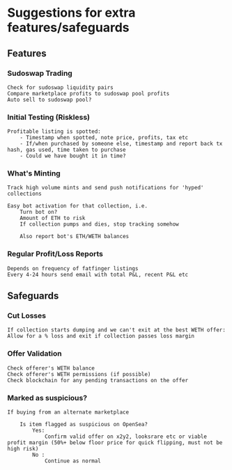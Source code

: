 # Suggestions for extra features/safeguards

## Features 

### Sudoswap Trading
    Check for sudoswap liquidity pairs
    Compare marketplace profits to sudoswap pool profits
    Auto sell to sudoswap pool?

### Initial Testing (Riskless)
    Profitable listing is spotted:
        - Timestamp when spotted, note price, profits, tax etc
        - If/when purchased by someone else, timestamp and report back tx   hash, gas used, time taken to purchase
        - Could we have bought it in time?

### What's Minting
    Track high volume mints and send push notifications for 'hyped' collections

    Easy bot activation for that collection, i.e.
        Turn bot on?
        Amount of ETH to risk
        If collection pumps and dies, stop tracking somehow

        Also report bot's ETH/WETH balances 


### Regular Profit/Loss Reports
    Depends on frequency of fatfinger listings
    Every 4-24 hours send email with total P&L, recent P&L etc

## Safeguards

### Cut Losses
    If collection starts dumping and we can't exit at the best WETH offer:
    Allow for a % loss and exit if collection passes loss margin

### Offer Validation
    Check offerer's WETH balance
    Check offerer's WETH permissions (if possible)
    Check blockchain for any pending transactions on the offer 

### Marked as suspicious?
    If buying from an alternate marketplace

        Is item flagged as suspicious on OpenSea?
            Yes:
                Confirm valid offer on x2y2, looksrare etc or viable profit margin (50%+ below floor price for quick flipping, must not be high risk)
            No :
                Continue as normal
